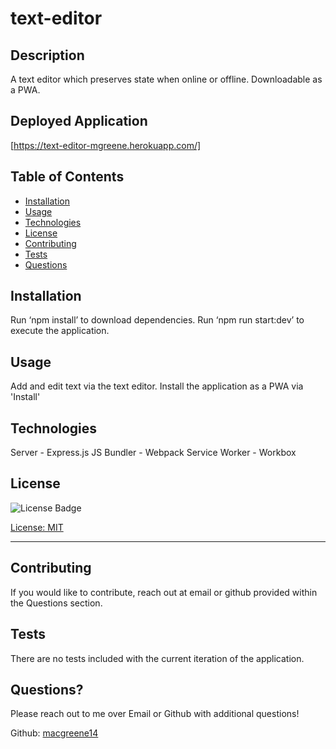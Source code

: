 # text-editor

  ## Description

  A text editor which preserves state when online or offline. Downloadable as a PWA.
  
  ## Deployed Application

[https://text-editor-mgreene.herokuapp.com/]
  ## Table of Contents
  
  - [Installation](#Installation)
  - [Usage](#Usage)
  - [Technologies](#Technologies)
  - [License](#License)
  - [Contributing](#Contributing)  
  - [Tests](#Tests)  
  - [Questions](#Questions)  
  
  ## Installation
  
  Run ‘npm install’ to download dependencies. Run ‘npm run start:dev’ to execute the application.
    
  ## Usage
  
  Add and edit text via the text editor. Install the application as a PWA via 'Install'

  ## Technologies
  
  Server - Express.js
  JS Bundler - Webpack
  Service Worker - Workbox

  ## License
  
  ![License Badge](https://img.shields.io/badge/License-MIT-green)
  
  [License: MIT](https://choosealicense.com/licenses/mit/)
    
  ---

  ## Contributing
  
  If you would like to contribute, reach out at email or github provided within the Questions section. 
    
  ## Tests
  
  There are no tests included with the current iteration of the application.
  
  ## Questions?

  Please reach out to me over Email or Github with additional questions!

  Github: [macgreene14](https://github.com/macgreene14)

